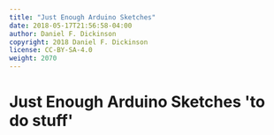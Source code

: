 ```yaml
---
title: "Just Enough Arduino Sketches"
date: 2018-05-17T21:56:58-04:00
author: Daniel F. Dickinson
copyright: 2018 Daniel F. Dickinson
license: CC-BY-SA-4.0
weight: 2070
---
```


# Just Enough Arduino Sketches 'to do stuff'
